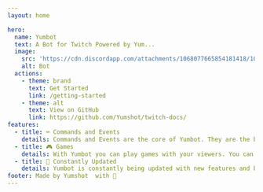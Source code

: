 ```yaml
---
layout: home

hero:
  name: Yumbot
  text: A Bot for Twitch Powered by Yum...
  image:
    src: 'https://cdn.discordapp.com/attachments/1068077665854181418/1068077727283937300/logo.jpg'
    alt: Bot
  actions:
    - theme: brand
      text: Get Started
      link: /getting-started
    - theme: alt
      text: View on GitHub
      link: https://github.com/Yumshot/twitch-docs/
features:
  - title: ⌨️ Commands and Events
    details: Commands and Events are the core of Yumbot. They are the backbone of the bot and are what make it so powerful.
  - title: 🎮 Games
    details: With Yumbot you can play games with your viewers. You can play games like Rock Paper Scissors, Tic Tac Toe, and more!
  - title: 🔌 Constantly Updated
    details: Yumbot is constantly being updated with new features and bug fixes. We are always looking for new ways to improve the bot.
footer: Made by Yumshot  with 🖤
---
```


